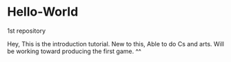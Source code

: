 # Hello-World
1st repository

Hey, This is the introduction tutorial. New to this, Able to do Cs and arts. Will be working toward producing the first game. ^^
